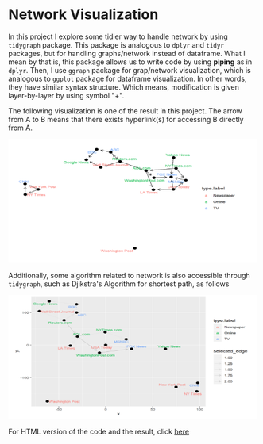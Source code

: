 # Network Visualization

In this project I explore some tidier way to handle network by using `tidygraph` package. This package is analogous to `dplyr` and `tidyr` packages, 
but for handling graphs/network instead of dataframe. What I mean by that is, this package allows us to write code by using **piping** as in `dplyr`.
Then, I use `ggraph` package for grap/network visualization, which is analogous to `ggplot` package for dataframe visualization. In other words, they have
similar syntax structure. Which means, modification is given layer-by-layer by using symbol "+". 

The following visualization is one of the result in this project. The arrow from A to B means that there exists hyperlink(s) for accessing B directly 
from A.

<img src="ggraph.png" width="500" height="250">


Additionally, some algorithm related to network is also accessible through `tidygraph`, such as Djikstra's Algorithm for shortest path, as follows

<img src="shortest path.png" width="500" height="250">

For HTML version of the code and the result, click [here](https://www.rpubs.com/Steven_Surya/tidygraph-ggraph)
